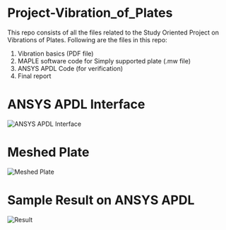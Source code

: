# Project-Vibration_of_Plates

This repo  consists of all the files related to the Study Oriented Project on Vibrations of Plates.
Following are the files in this repo:
  1. Vibration basics (PDF file)
  2. MAPLE software code for Simply supported plate (.mw file)
  3. ANSYS APDL Code (for verification)
  4. Final report
  
# ANSYS APDL Interface
![ANSYS APDL Interface](https://user-images.githubusercontent.com/68963724/100549571-abe18200-3299-11eb-8910-4b6deffa7c0d.png)

# Meshed Plate
![Meshed Plate](https://user-images.githubusercontent.com/68963724/100549587-c6b3f680-3299-11eb-93f6-aac157e84c3f.png)

# Sample Result on ANSYS APDL
![Result](https://user-images.githubusercontent.com/68963724/100549595-dd5a4d80-3299-11eb-8149-87ff86c4694e.png)
